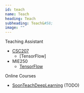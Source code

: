 ```yaml
---
id: teach
name: Teach
heading: Teach
subheading: Teach&#58;
image: ""
---
```


Teaching Assistant 

* [CSC207](http://www.teach.cs.toronto.edu/~csc207h/fall/labs.shtml)
    * [TensorFlow]
* MIE250
    * [TensorFlow](https://www.tensorflow.org/) 

Online Courses

* [SoonTeachDeepLearning](https://scheeloong.github.io/SoonTeachDeepLearning)  (TODO)
